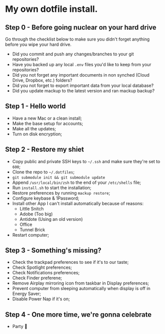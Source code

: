 # My own dotfile install.

## Step 0 - Before going nuclear on your hard drive
Go through the checklist below to make sure you didn't forget anything before you wipe your hard drive.

- Did you commit and push any changes/branches to your git repositories?
- Have you backed up any local `.env` files you'd like to keep from your repositories?
- Did you not forget any important documents in non synched (Cloud Drive, Dropbox, etc.) folders?
- Did you not forget to export important data from your local database?
- Did you update mackup to the latest version and ran mackup backup?

## Step 1 - Hello world

- Have a new Mac or a clean install;
- Make the base setup for accounts;
- Make all the updates;
- Turn on disk encryption;

## Step 2 - Restore my shiet

- Copy public and private SSH keys to `~/.ssh` and make sure they're set to `600`;
- Clone the repo to `~/.dotfiles`;
- `git submodule init && git submodule update`
- Append `/usr/local/bin/zsh` to the end of your `/etc/shells` file;
- Run `install.sh` to start the installation;
- Restore preferences by running `mackup restore`;
- Configure keybase & 1Password;
- Install other App I can't install automatically because of reasons:
	- Little Snitch
	- Adobe (Too big)
	- Antidote (Using an old version)	
	- Office
	- Tunnel Brick
- Restart computer;

## Step 3 - Something's missing?

- Check the trackpad preferences to see if it's to our taste;
- Check Spotlight preferences;
- Check Notifications preferences;
- Check Finder preferene;
- Remove Airplay mirroring icon from taskbar in Display preferences;
- Prevent computer from sleeping automatically when display is off in Energy Saver;
- Disable Power Nap if it's on;

## Step 4 - One more time, we're gonna celebrate

- Party 🎉




